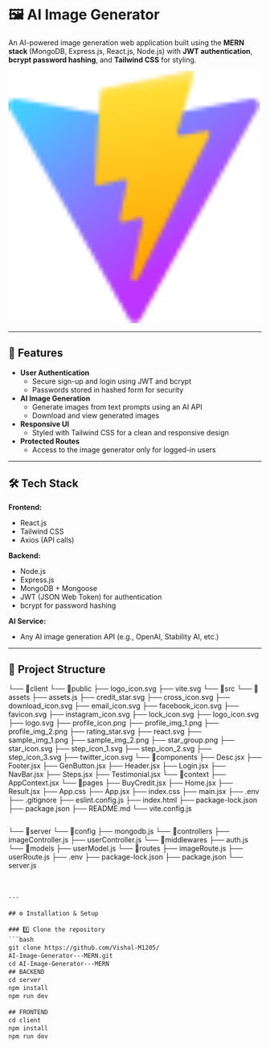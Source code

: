 # 🖼️ AI Image Generator

An AI-powered image generation web application built using the **MERN stack** (MongoDB, Express.js, React.js, Node.js) with **JWT authentication**, **bcrypt password hashing**, and **Tailwind CSS** for styling.

<img src="client/public/vite.svg" alt="Screenshot" width="500">

---

## 🚀 Features
- **User Authentication**  
  - Secure sign-up and login using JWT and bcrypt 
  - Passwords stored in hashed form for security
- **AI Image Generation**  
  - Generate images from text prompts using an AI API
  - Download and view generated images
- **Responsive UI**  
  - Styled with Tailwind CSS for a clean and responsive design
- **Protected Routes**  
  - Access to the image generator only for logged-in users

---

## 🛠️ Tech Stack
**Frontend:**
- React.js
- Tailwind CSS
- Axios (API calls)

**Backend:**
- Node.js
- Express.js
- MongoDB + Mongoose
- JWT (JSON Web Token) for authentication
- bcrypt for password hashing

**AI Service:**
- Any AI image generation API (e.g., OpenAI, Stability AI, etc.)

---

## 📂 Project Structure
└── 📁client
    └── 📁public
        ├── logo_icon.svg
        ├── vite.svg
    └── 📁src
        └── 📁assets
            ├── assets.js
            ├── credit_star.svg
            ├── cross_icon.svg
            ├── download_icon.svg
            ├── email_icon.svg
            ├── facebook_icon.svg
            ├── favicon.svg
            ├── instagram_icon.svg
            ├── lock_icon.svg
            ├── logo_icon.svg
            ├── logo.svg
            ├── profile_icon.png
            ├── profile_img_1.png
            ├── profile_img_2.png
            ├── rating_star.svg
            ├── react.svg
            ├── sample_img_1.png
            ├── sample_img_2.png
            ├── star_group.png
            ├── star_icon.svg
            ├── step_icon_1.svg
            ├── step_icon_2.svg
            ├── step_icon_3.svg
            ├── twitter_icon.svg
        └── 📁components
            ├── Desc.jsx
            ├── Footer.jsx
            ├── GenButton.jsx
            ├── Header.jsx
            ├── Login.jsx
            ├── NavBar.jsx
            ├── Steps.jsx
            ├── Testimonial.jsx
        └── 📁context
            ├── AppContext.jsx
        └── 📁pages
            ├── BuyCredit.jsx
            ├── Home.jsx
            ├── Result.jsx
        ├── App.css
        ├── App.jsx
        ├── index.css
        ├── main.jsx
    ├── .env
    ├── .gitignore
    ├── eslint.config.js
    ├── index.html
    ├── package-lock.json
    ├── package.json
    ├── README.md
    └── vite.config.js
```
```
└── 📁server
    └── 📁config
        ├── mongodb.js
    └── 📁controllers
        ├── imageController.js
        ├── userController.js
    └── 📁middlewares
        ├── auth.js
    └── 📁models
        ├── userModel.js
    └── 📁routes
        ├── imageRoute.js
        ├── userRoute.js
    ├── .env
    ├── package-lock.json
    ├── package.json
    └── server.js
```


---

## ⚙️ Installation & Setup

### 1️⃣ Clone the repository
```bash
git clone https://github.com/Vishal-M1205/
AI-Image-Generator---MERN.git
cd AI-Image-Generator---MERN
## BACKEND
cd server
npm install
npm run dev

## FRONTEND
cd client
npm install
npm run dev


